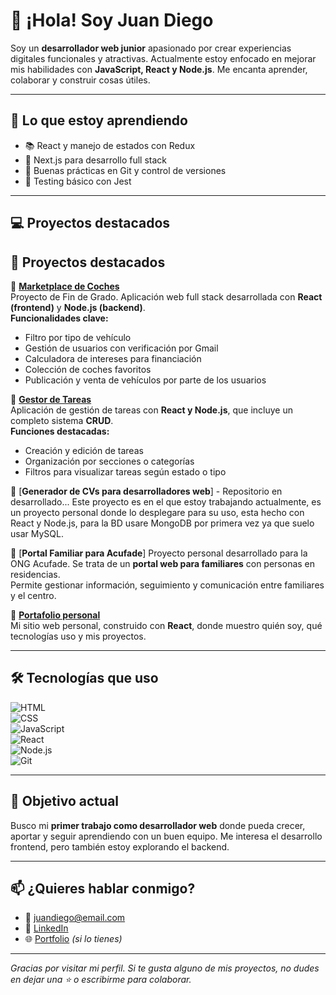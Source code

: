 # 👋 ¡Hola! Soy Juan Diego

Soy un **desarrollador web junior** apasionado por crear experiencias digitales funcionales y atractivas. Actualmente estoy enfocado en mejorar mis habilidades con **JavaScript, React y Node.js**. Me encanta aprender, colaborar y construir cosas útiles.

---

## 🧠 Lo que estoy aprendiendo 

- 📚 React y manejo de estados con Redux
- 🧩 Next.js para desarrollo full stack
- 🔧 Buenas prácticas en Git y control de versiones
- 🧪 Testing básico con Jest

---

## 💻 Proyectos destacados

## 💼 Proyectos destacados

🔹 [**Marketplace de Coches**](https://github.com/JDiego03/AutomarketRepo)  
Proyecto de Fin de Grado. Aplicación web full stack desarrollada con **React (frontend)** y **Node.js (backend)**.  
**Funcionalidades clave:**  
- Filtro por tipo de vehículo  
- Gestión de usuarios con verificación por Gmail  
- Calculadora de intereses para financiación  
- Colección de coches favoritos  
- Publicación y venta de vehículos por parte de los usuarios  

🔹 [**Gestor de Tareas**](https://github.com/JDiego03/GestorTareas)  
Aplicación de gestión de tareas con **React y Node.js**, que incluye un completo sistema **CRUD**.  
**Funciones destacadas:**  
- Creación y edición de tareas  
- Organización por secciones o categorías  
- Filtros para visualizar tareas según estado o tipo  

🔹 [**Generador de CVs para desarrolladores web**] - Repositorio en desarrollado...
Este proyecto es en el que estoy trabajando actualmente, es un proyecto personal donde lo desplegare para su uso, esta hecho con React y Node.js, para la BD usare MongoDB por primera vez ya que suelo usar MySQL.

🔹 [**Portal Familiar para Acufade**] 
Proyecto personal desarrollado para la ONG Acufade. Se trata de un **portal web para familiares** con personas en residencias.  
Permite gestionar información, seguimiento y comunicación entre familiares y el centro.

🔹 [**Portafolio personal**](https://github.com/JDiego03/Portafolio-Template)  
Mi sitio web personal, construido con **React**, donde muestro quién soy, qué tecnologías uso y mis proyectos.


---

## 🛠️ Tecnologías que uso

![HTML](https://img.shields.io/badge/-HTML5-E34F26?logo=html5&logoColor=white&style=flat)  
![CSS](https://img.shields.io/badge/-CSS3-1572B6?logo=css3&logoColor=white&style=flat)  
![JavaScript](https://img.shields.io/badge/-JavaScript-F7DF1E?logo=javascript&logoColor=black&style=flat)  
![React](https://img.shields.io/badge/-React-61DAFB?logo=react&logoColor=black&style=flat)  
![Node.js](https://img.shields.io/badge/-Node.js-339933?logo=nodedotjs&logoColor=white&style=flat)  
![Git](https://img.shields.io/badge/-Git-F05032?logo=git&logoColor=white&style=flat)

---

## 🚀 Objetivo actual

Busco mi **primer trabajo como desarrollador web** donde pueda crecer, aportar y seguir aprendiendo con un buen equipo. Me interesa el desarrollo frontend, pero también estoy explorando el backend.

---

## 📫 ¿Quieres hablar conmigo?

- 📧 juandiego@email.com  
- 💼 [LinkedIn](https://www.linkedin.com/in/tuusuario)  
- 🌐 [Portfolio](https://tuportafolio.com) *(si lo tienes)*

---

_Gracias por visitar mi perfil. Si te gusta alguno de mis proyectos, no dudes en dejar una ⭐ o escribirme para colaborar._
